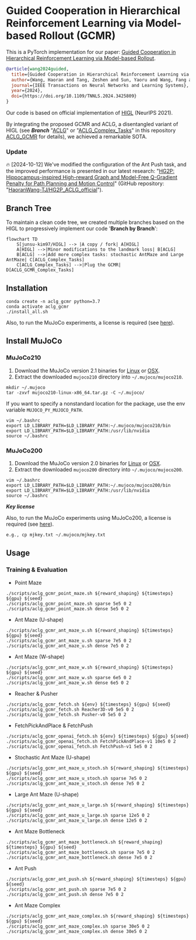 # Guided Cooperation in Hierarchical Reinforcement Learning via Model-based Rollout (GCMR)
This is a PyTorch implementation for our paper: [Guided Cooperation in Hierarchical Reinforcement Learning via Model-based Rollout](https://ieeexplore.ieee.org/document/10633748).
```bibtex
@article{wang2024guided,
  title={Guided Cooperation in Hierarchical Reinforcement Learning via Model-Based Rollout},
  author={Wang, Haoran and Tang, Zeshen and Sun, Yaoru and Wang, Fang and Zhang, Siyu and Chen, Yeming},
  journal={IEEE Transactions on Neural Networks and Learning Systems},
  year={2024},
  doi={https://doi.org/10.1109/TNNLS.2024.3425809}
}
```
Our code is based on official implementation of [HIGL](https://github.com/junsu-kim97/HIGL) (NeurIPS 2021).

By integrating the proposed GCMR and ACLG, a disentangled variant of HIGL (see ***Branch*** "[ACLG](https://github.com/HaoranWang-TJ/ACLG_GCMR/tree/ACLG)" or "[ACLG_Complex_Tasks](https://github.com/HaoranWang-TJ/ACLG_GCMR/tree/ACLG_Complex_Tasks)" in this repository [ACLG_GCMR](https://github.com/HaoranWang-TJ/ACLG_GCMR) for details), we achieved a remarkable SOTA.

### Update
:fire: [2024-10-12] We've modified the configuration of the Ant Push task, and the improved performance is presented in our latest research: "[HG2P: Hippocampus-inspired High-reward Graph and Model-Free Q-Gradient Penalty for Path Planning and Motion Control](https://arxiv.org/abs/2410.09505)" (GitHub repository: "[HaoranWang-TJ/HG2P_ACLG_official](https://github.com/HaoranWang-TJ/HG2P_ACLG_official)").

## Branch Tree
To maintain a clean code tree, we created multiple branches based on the HIGL to progressively implement our code '**Branch by Branch**':

```mermaid
flowchart TD
    S[junsu-kim97/HIGL] --> |A copy / fork| A[HIGL]
    A[HIGL] -->|Minor modifications to the landmark loss| B[ACLG]
    B[ACLG] -->|Add more complex tasks: stochastic AntMaze and Large AntMaze| C[ACLG_Complex_Tasks]
    C[ACLG_Complex_Tasks] -->|Plug the GCMR| D[ACLG_GCMR_Complex_Tasks]
```

## Installation
```
conda create -n aclg_gcmr python=3.7
conda activate aclg_gcmr
./install_all.sh
```

Also, to run the MuJoCo experiments, a license is required (see [here](https://www.roboti.us/license.html)).

## Install MuJoCo
### MuJoCo210
1. Download the MuJoCo version 2.1 binaries for
   [Linux](https://mujoco.org/download/mujoco210-linux-x86_64.tar.gz) or
   [OSX](https://mujoco.org/download/mujoco210-macos-x86_64.tar.gz).
2. Extract the downloaded `mujoco210` directory into `~/.mujoco/mujoco210`.
```
mkdir ~/.mujoco
tar -zxvf mujoco210-linux-x86_64.tar.gz -C ~/.mujoco/
```

If you want to specify a nonstandard location for the package,
use the env variable `MUJOCO_PY_MUJOCO_PATH`.
```
vim ~/.bashrc
export LD_LIBRARY_PATH=$LD_LIBRARY_PATH:~/.mujoco/mujoco210/bin
export LD_LIBRARY_PATH=$LD_LIBRARY_PATH:/usr/lib/nvidia
source ~/.bashrc
```

### MuJoCo200
1. Download the MuJoCo version 2.0 binaries for
   [Linux](https://www.roboti.us/download/mujoco200_linux.zip) or
   [OSX](https://www.roboti.us/download/mujoco200_macos.zip).
2. Extract the downloaded `mujoco200` directory into `~/.mujoco/mujoco200`.

```
vim ~/.bashrc
export LD_LIBRARY_PATH=$LD_LIBRARY_PATH:~/.mujoco/mujoco200/bin
export LD_LIBRARY_PATH=$LD_LIBRARY_PATH:/usr/lib/nvidia
source ~/.bashrc
```

***Key license***

Also, to run the MuJoCo experiments using MuJoCo200, a license is required (see [here](https://www.roboti.us/license.html)).
```bash
e.g., cp mjkey.txt ~/.mujoco/mjkey.txt
```

## Usage
### Training & Evaluation
- Point Maze
```
./scripts/aclg_gcmr_point_maze.sh ${reward_shaping} ${timesteps} ${gpu} ${seed}
./scripts/aclg_gcmr_point_maze.sh sparse 5e5 0 2
./scripts/aclg_gcmr_point_maze.sh dense 5e5 0 2
```

- Ant Maze (U-shape)
```
./scripts/aclg_gcmr_ant_maze_u.sh ${reward_shaping} ${timesteps} ${gpu} ${seed}
./scripts/aclg_gcmr_ant_maze_u.sh sparse 7e5 0 2
./scripts/aclg_gcmr_ant_maze_u.sh dense 7e5 0 2
```

- Ant Maze (W-shape)
```
./scripts/aclg_gcmr_ant_maze_w.sh ${reward_shaping} ${timesteps} ${gpu} ${seed}
./scripts/aclg_gcmr_ant_maze_w.sh sparse 6e5 0 2
./scripts/aclg_gcmr_ant_maze_w.sh dense 6e5 0 2
```

- Reacher & Pusher
```
./scripts/aclg_gcmr_fetch.sh ${env} ${timesteps} ${gpu} ${seed}
./scripts/aclg_gcmr_fetch.sh Reacher3D-v0 5e5 0 2
./scripts/aclg_gcmr_fetch.sh Pusher-v0 5e5 0 2
```

- FetchPickAndPlace & FetchPush
```
./scripts/aclg_gcmr_openai_fetch.sh ${env} ${timesteps} ${gpu} ${seed}
./scripts/aclg_gcmr_openai_fetch.sh FetchPickAndPlace-v1 10e5 0 2
./scripts/aclg_gcmr_openai_fetch.sh FetchPush-v1 5e5 0 2
```

- Stochastic Ant Maze (U-shape)
```
./scripts/aclg_gcmr_ant_maze_u_stoch.sh ${reward_shaping} ${timesteps} ${gpu} ${seed}
./scripts/aclg_gcmr_ant_maze_u_stoch.sh sparse 7e5 0 2
./scripts/aclg_gcmr_ant_maze_u_stoch.sh dense 7e5 0 2
```

- Large Ant Maze (U-shape)
```
./scripts/aclg_gcmr_ant_maze_u_large.sh ${reward_shaping} ${timesteps} ${gpu} ${seed}
./scripts/aclg_gcmr_ant_maze_u_large.sh sparse 12e5 0 2
./scripts/aclg_gcmr_ant_maze_u_large.sh dense 12e5 0 2
```

- Ant Maze Bottleneck
```
./scripts/aclg_gcmr_ant_maze_bottleneck.sh ${reward_shaping} ${timesteps} ${gpu} ${seed}
./scripts/aclg_gcmr_ant_maze_bottleneck.sh sparse 7e5 0 2
./scripts/aclg_gcmr_ant_maze_bottleneck.sh dense 7e5 0 2
```


- Ant Push
```
./scripts/aclg_gcmr_ant_push.sh ${reward_shaping} ${timesteps} ${gpu} ${seed}
./scripts/aclg_gcmr_ant_push.sh sparse 7e5 0 2
./scripts/aclg_gcmr_ant_push.sh dense 7e5 0 2
```

- Ant Maze Complex
```
./scripts/aclg_gcmr_ant_maze_complex.sh ${reward_shaping} ${timesteps} ${gpu} ${seed}
./scripts/aclg_gcmr_ant_maze_complex.sh sparse 30e5 0 2
./scripts/aclg_gcmr_ant_maze_complex.sh dense 30e5 0 2
```